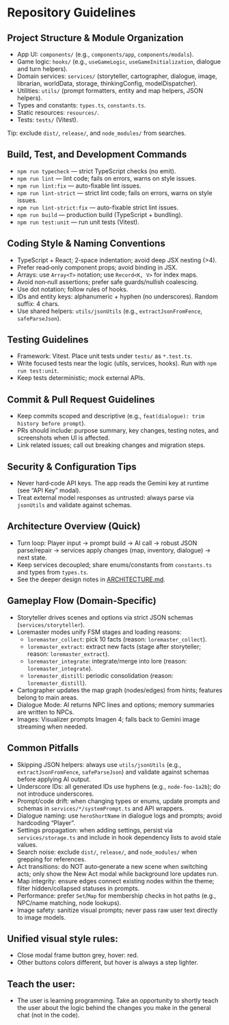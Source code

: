 # Repository Guidelines

## Project Structure & Module Organization
- App UI: `components/` (e.g., `components/app`, `components/modals`).
- Game logic: `hooks/` (e.g., `useGameLogic`, `useGameInitialization`, dialogue and turn helpers).
- Domain services: `services/` (storyteller, cartographer, dialogue, image, librarian, worldData, storage, thinkingConfig, modelDispatcher).
- Utilities: `utils/` (prompt formatters, entity and map helpers, JSON helpers).
- Types and constants: `types.ts`, `constants.ts`.
- Static resources: `resources/`.
- Tests: `tests/` (Vitest).

Tip: exclude `dist/`, `release/`, and `node_modules/` from searches.

## Build, Test, and Development Commands
- `npm run typecheck` — strict TypeScript checks (no emit).
- `npm run lint` — lint code; fails on errors, warns on style issues.
- `npm run lint:fix` — auto-fixable lint issues.
- `npm run lint-strict` — strict lint code; fails on errors, warns on style issues.
- `npm run lint-strict:fix` — auto-fixable strict lint issues.
- `npm run build` — production build (TypeScript + bundling).
- `npm run test:unit` — run unit tests (Vitest).

## Coding Style & Naming Conventions
- TypeScript + React; 2‑space indentation; avoid deep JSX nesting (>4).
- Prefer read‑only component props; avoid binding in JSX.
- Arrays: use `Array<T>` notation; use `Record<K, V>` for index maps.
- Avoid non‑null assertions; prefer safe guards/nullish coalescing.
- Use dot notation; follow rules of hooks.
- IDs and entity keys: alphanumeric + hyphen (no underscores). Random suffix: 4 chars.
- Use shared helpers: `utils/jsonUtils` (e.g., `extractJsonFromFence`, `safeParseJson`).

## Testing Guidelines
- Framework: Vitest. Place unit tests under `tests/` as `*.test.ts`.
- Write focused tests near the logic (utils, services, hooks). Run with `npm run test:unit`.
- Keep tests deterministic; mock external APIs.

## Commit & Pull Request Guidelines
- Keep commits scoped and descriptive (e.g., `feat(dialogue): trim history before prompt`).
- PRs should include: purpose summary, key changes, testing notes, and screenshots when UI is affected.
- Link related issues; call out breaking changes and migration steps.

## Security & Configuration Tips
- Never hard‑code API keys. The app reads the Gemini key at runtime (see “API Key” modal).
- Treat external model responses as untrusted: always parse via `jsonUtils` and validate against schemas.

## Architecture Overview (Quick)
- Turn loop: Player input → prompt build → AI call → robust JSON parse/repair → services apply changes (map, inventory, dialogue) → next state.
- Keep services decoupled; share enums/constants from `constants.ts` and types from `types.ts`.
- See the deeper design notes in [ARCHITECTURE.md](ARCHITECTURE.md).

## Gameplay Flow (Domain‑Specific)
- Storyteller drives scenes and options via strict JSON schemas (`services/storyteller`).
 - Loremaster modes unify FSM stages and loading reasons:
   - `loremaster_collect`: pick 10 facts (reason: `loremaster_collect`).
   - `loremaster_extract`: extract new facts (stage after storyteller; reason: `loremaster_extract`).
   - `loremaster_integrate`: integrate/merge into lore (reason: `loremaster_integrate`).
   - `loremaster_distill`: periodic consolidation (reason: `loremaster_distill`).
- Cartographer updates the map graph (nodes/edges) from hints; features belong to main areas.
- Dialogue Mode: AI returns NPC lines and options; memory summaries are written to NPCs.
- Images: Visualizer prompts Imagen 4; falls back to Gemini image streaming when needed.

## Common Pitfalls
- Skipping JSON helpers: always use `utils/jsonUtils` (e.g., `extractJsonFromFence`, `safeParseJson`) and validate against schemas before applying AI output.
- Underscore IDs: all generated IDs use hyphens (e.g., `node-foo-1a2b`); do not introduce underscores.
- Prompt/code drift: when changing types or enums, update prompts and schemas in `services/*/systemPrompt.ts` and API wrappers.
- Dialogue naming: use `heroShortName` in dialogue logs and prompts; avoid hardcoding “Player”.
- Settings propagation: when adding settings, persist via `services/storage.ts` and include in hook dependency lists to avoid stale values.
- Search noise: exclude `dist/`, `release/`, and `node_modules/` when grepping for references.
- Act transitions: do NOT auto‑generate a new scene when switching acts; only show the New Act modal while background lore updates run.
- Map integrity: ensure edges connect existing nodes within the theme; filter hidden/collapsed statuses in prompts.
- Performance: prefer `Set`/`Map` for membership checks in hot paths (e.g., NPC/name matching, node lookups).
- Image safety: sanitize visual prompts; never pass raw user text directly to image models.

## Unified visual style rules:
- Close modal frame button grey, hover: red.
- Other buttons colors different, but hover is always a step lighter.

## Teach the user:
- The user is learning programming. Take an opportunity to shortly teach the user about the logic behind the changes you make in the general chat (not in the code).
